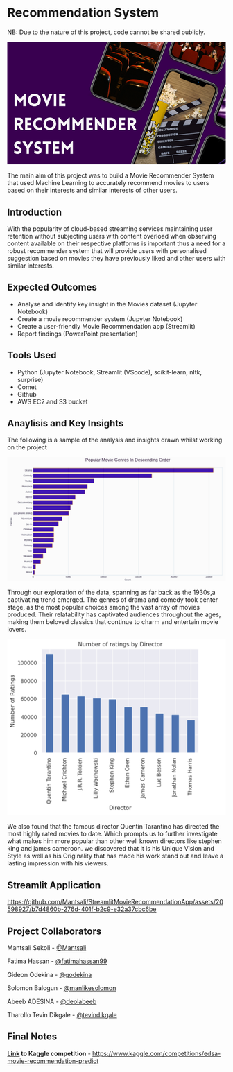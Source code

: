 # Recommendation System

NB: Due to the nature of this project, code cannot be shared publicly.

![Project Thumbnail](/recommender_system.png "Project Thumbnail")

The main aim of this project was to build a Movie Recommender System that used Machine Learning to accurately recommend movies to users based on their interests and similar interests of other users.

## Introduction

With the popularity of cloud-based streaming services maintaining user retention without subjecting users with content overload when observing content available on their respective platforms is important thus a need for a robust recommender system that will provide users with personalised suggestion based on movies they have previously liked and other users with similar interests.

## Expected Outcomes

- Analyse and identify key insight in the Movies dataset (Jupyter Notebook)
- Create a movie recommender system (Jupyter Notebook)
- Create a user-friendly Movie Recommendation app (Streamlit)
- Report findings (PowerPoint presentation)

## Tools Used

- Python (Jupyter Notebook, Streamlit (VScode), scikit-learn, nltk, surprise)
- Comet
- Github
- AWS EC2 and S3 bucket

## Anaylisis and Key Insights

The following is a sample of the analysis and insights drawn whilst working on the project

![Project graph](/graph1.png "Project graph")

Through our exploration of the data, spanning as far back as the 1930s,a captivating trend emerged. The genres of drama and comedy took center stage, as the most popular choices among the vast array of movies produced. Their relatability has captivated audiences throughout the ages, making them beloved classics that continue to charm and entertain movie lovers.

![Project graph](/graph2.png "Project graph")

We also found that the famous director Quentin Tarantino has directed the most highly rated movies to date. Which prompts us to further investigate what makes him more popular than other well known directors like stephen king and james cameroon. we discovered that it is his Unique Vision and Style as well as his Originality that has made his work stand out and leave a lasting impression with his viewers.

## Streamlit Application

https://github.com/Mantsali/StreamlitMovieRecommendationApp/assets/20598927/b7d4860b-276d-401f-b2c9-e32a37cbc6be

## Project Collaborators

Mantsali Sekoli -
[@Mantsali](https://github.com/Mantsali)

Fatima Hassan -
[@fatimahassan99](https://github.com/orgs/TeamES1/people/fatimahassan99)

Gideon Odekina -
[@godekina](https://github.com/godekina)

Solomon Balogun -
[@manlikesolomon](https://github.com/orgs/TeamES1/people/manlikesolomon)

Abeeb ADESINA -
[@deolabeeb](https://github.com/orgs/TeamES1/people/deolabeeb)

Tharollo Tevin Dikgale -
[@tevindikgale](https://github.com/orgs/TeamES1/people/tevindikgale)

## Final Notes

**[Link](https://www.kaggle.com/competitions/edsa-movie-recommendation-predict) to Kaggle competition** - https://www.kaggle.com/competitions/edsa-movie-recommendation-predict
